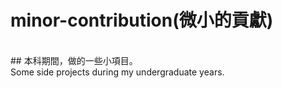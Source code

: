 # minor-contribution(微小的貢獻)
<br>
##  本科期間，做的一些小項目。<br>
Some side projects during my undergraduate years.
<br>
